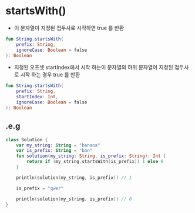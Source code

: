 # startsWith()

-   이 문자열이 지정된 접두사로 시작하면 true 를 반환

```kt
fun String.startsWith(
    prefix: String,
    ignoreCase: Boolean = false
): Boolean
```

-   지정된 오프셋 startIndex에서 시작 하는이 문자열의 하위 문자열이 지정된 접두사로 시작 하는 경우 true 를 반환

```kt
fun String.startsWith(
    prefix: String,
    startIndex: Int,
    ignoreCase: Boolean = false
): Boolean
```

## .e.g

```kt
class Solution {
    var my_string: String = "banana"
    var is_prefix: String = "ban"
    fun solution(my_string: String, is_prefix: String): Int {
        return if (my_string.startsWith(is_prefix)) 1 else 0
    }

    println(solution(my_string, is_prefix)) // 1

    is_prefix = "qwer"

    println(solution(my_string, is_prefix)) // 0
}
```
